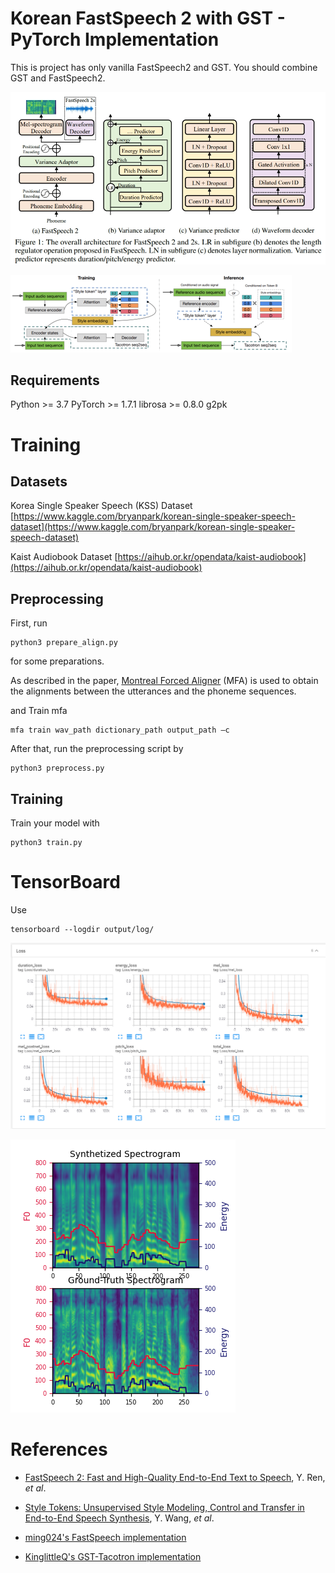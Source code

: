 # Korean FastSpeech 2 with GST - PyTorch Implementation
This is project has only vanilla FastSpeech2 and GST. You should combine GST and FastSpeech2.

![](./img/fastspeech2.png)

![](./img/gst.png)


## Requirements
Python >= 3.7
PyTorch >= 1.7.1
librosa >= 0.8.0
g2pk

# Training


## Datasets
Korea Single Speaker Speech (KSS) Dataset [https://www.kaggle.com/bryanpark/korean-single-speaker-speech-dataset](https://www.kaggle.com/bryanpark/korean-single-speaker-speech-dataset)

Kaist Audiobook Dataset [https://aihub.or.kr/opendata/kaist-audiobook](https://aihub.or.kr/opendata/kaist-audiobook)


## Preprocessing
 
First, run 
```
python3 prepare_align.py
```
for some preparations.

As described in the paper, [Montreal Forced Aligner](https://montreal-forced-aligner.readthedocs.io/en/latest/) (MFA) is used to obtain the alignments between the utterances and the phoneme sequences.

and Train mfa

```
mfa train wav_path dictionary_path output_path –c
```


After that, run the preprocessing script by
```
python3 preprocess.py
```

## Training

Train your model with
```
python3 train.py
```

# TensorBoard

Use
```
tensorboard --logdir output/log/
```

![](./img/tensorboard.png)

![](./img/mel.png)


# References
- [FastSpeech 2: Fast and High-Quality End-to-End Text to Speech](https://arxiv.org/abs/2006.04558), Y. Ren, *et al*.
- [Style Tokens: Unsupervised Style Modeling, Control and Transfer in End-to-End Speech Synthesis](https://arxiv.org/abs/1803.09017), Y. Wang, *et al*.

- [ming024's FastSpeech implementation](https://github.com/ming024/FastSpeech2)
- [KinglittleQ's GST-Tacotron implementation](https://github.com/KinglittleQ/GST-Tacotron)
